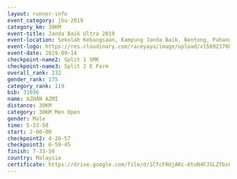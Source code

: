 ```yaml
---
layout: runner-info 
event_category: jbu-2019 
category_km: 30KM 
event-title: Janda Baik Ultra 2019  
event-location: Sekolah Kebangsaan, Kampung Janda Baik, Bentong, Pahang, Malaysia 
event-logo: https://res.cloudinary.com/raceyaya/image/upload/v1569217009/logo/janda-baik_vch1pc.jpg 
event-date: 2019-09-14 
checkpoint-name2: Split 1 SMK 
checkpoint-name3: Split 2 E Farm 
overall_rank: 232
gender_rank: 175
category_rank: 119
bib: 31036
name: AZHAN AZMI
distance: 30KM
category: 30KM Men Open
gender: Male
time: 5-33-58
start: 2-00-00
checkpoint2: 4-20-57
checkpoint3: 6-59-45
finish: 7-33-58
country: Malaysia
certificate: https://drive.google.com/file/d/1CfcFRUjARc-8tuN4FJSLZYbsLHpx2wSD/view?usp=sharing
---
```

